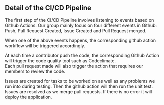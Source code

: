 ## Detail of the CI/CD Pipeline ##
The first step of the CI/CD Pipeline involves listening to events based on Github Actions. 
Our group mainly focus on four different events in Github: Push, Pull Request Created, Issue Created and Pull Request merged.  

When one of the above events happens, the corresponding github action workflow will be triggered accordingly.  

At each time a contributor push the code, the corresponding Github Action will trigger the code quality tool such as Codeclimate.  
Each pull request made will also trigger the action that requires our members to review the code.

Issues are created for tasks to be worked on as well as any problems we run into during testing. Then the github action will then run the unit test. Issues are resolved as we merge pull requests. If there is no error it will deploy the application.  


 
 
